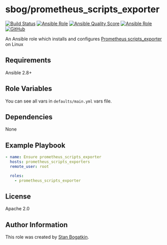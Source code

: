 # sbog/prometheus_scripts_exporter

[![Build Status](https://travis-ci.com/sorrowless/ansible_prometheus_scripts_exporter.svg?branch=master)](https://travis-ci.com/sorrowless/ansible_prometheus_scripts_exporter)
[![Ansible Role](https://img.shields.io/ansible/role/54627)](https://galaxy.ansible.com/sorrowless/prometheus_scripts_exporter)
[![Ansible Quality Score](https://img.shields.io/ansible/quality/54627)](https://galaxy.ansible.com/sorrowless/prometheus_scripts_exporter)
[![Ansible Role](https://img.shields.io/ansible/role/d/54627)](https://galaxy.ansible.com/sorrowless/prometheus_scripts_exporter)
[![GitHub](https://img.shields.io/github/license/sorrowless/ansible_prometheus_scripts_exporter)](https://github.com/sorrowless/ansible_prometheus_scripts_exporter/blob/master/LICENSE)

An Ansible role which installs and configures [Prometheus scripts_exporter](https://docs.influxdata.com/telegraf/) on Linux

## Requirements

Ansible 2.8+

## Role Variables

You can see all vars in `defaults/main.yml` vars file.

## Dependencies

None

## Example Playbook

```yaml
- name: Ensure prometheus_scripts_exporter
  hosts: prometheus_scripts_exporters
  remote_user: root

  roles:
    - prometheus_scripts_exporter
```

## License

Apache 2.0

## Author Information

This role was created by [Stan Bogatkin](https://sbog.ru).
